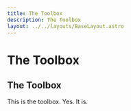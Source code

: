 ```yaml
---
title: The Toolbox
description: The Toolbox
layout: ../../layouts/BaseLayout.astro
---
```

# The Toolbox

## The Toolbox

This is the toolbox. Yes. It is.

